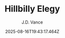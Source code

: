 ---
title: "Hillbilly Elegy"
date: "2025-08-16T19:43:17.464Z"
author: "J.D. Vance"
read_year: "NO"
recommendation: '3'
url: /bookshelf/hillbilly-elegy
---